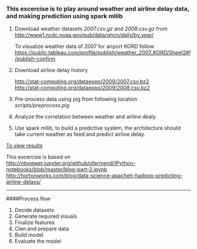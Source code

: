 ### This excercise is to play around weather and airline delay data, and making prediction using spark mllib 

1.  Download weather datasets  *2007.csv.gz*  and *2008.csv.gz* from
<http://www1.ncdc.noaa.gov/pub/data/ghcn/daily/by_year/>

	To visualize weather data of  2007 for airport KORD follow <https://public.tableau.com/profile/publish/weather_2007_KORD/Sheet2#!/publish-confirm>
	

2.  Download airline delay history

	<http://stat-computing.org/dataexpo/2009/2007.csv.bz2>   
	<http://stat-computing.org/dataexpo/2009/2008.csv.bz2>

3.  Pre-process data using pig from following location
	*scripts/preprocess.pig*

4.  Analyze the correlation between weather and airline dealy.
5.  Use spark mllib, to build a predictive system, the architecture should take current weather as feed and predict airline delay.

[To view results](/doc/iteration_1.md)   

This excercise is based on   
	<http://nbviewer.jupyter.org/github/ofermend/IPython-notebooks/blob/master/blog-part-2.ipynb>   
	<http://hortonworks.com/blog/data-science-apacheh-hadoop-predicting-airline-delays/>


----------------------------

####Process flow

1. Decide datasets
2. Generate required visuals
3. Finalize features
4. Clen and prepare data
5. Build model
6. Evaluate the model



	



